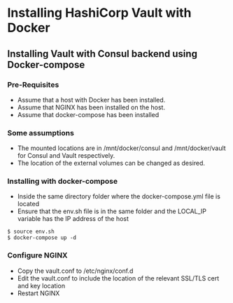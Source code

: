 # Installing HashiCorp Vault with Docker

## Installing Vault with Consul backend using Docker-compose

### Pre-Requisites
- Assume that a host with Docker has been installed.
- Assume that NGINX has been installed on the host.
- Assume that docker-compose has been installed

### Some assumptions
- The mounted locations are in /mnt/docker/consul and /mnt/docker/vault for Consul and Vault respectively.
- The location of the external volumes can be changed as desired.

### Installing with docker-compose
- Inside the same directory folder where the docker-compose.yml file is located
- Ensure that the env.sh file is in the same folder and the LOCAL_IP variable has the IP address of the host
```
$ source env.sh
$ docker-compose up -d
```

### Configure NGINX
- Copy the vault.conf to /etc/nginx/conf.d
- Edit the vault.conf to include the location of the relevant SSL/TLS cert and key location
- Restart NGINX


